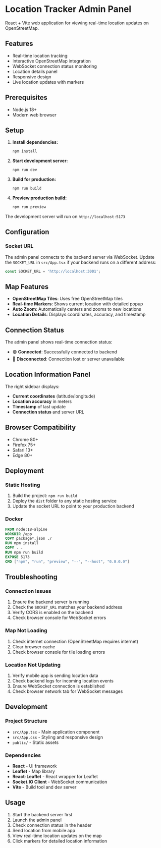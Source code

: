 # Location Tracker Admin Panel

React + Vite web application for viewing real-time location updates on OpenStreetMap.

## Features

- Real-time location tracking
- Interactive OpenStreetMap integration
- WebSocket connection status monitoring
- Location details panel
- Responsive design
- Live location updates with markers

## Prerequisites

- Node.js 18+
- Modern web browser

## Setup

1. **Install dependencies:**
   ```bash
   npm install
   ```

2. **Start development server:**
   ```bash
   npm run dev
   ```

3. **Build for production:**
   ```bash
   npm run build
   ```

4. **Preview production build:**
   ```bash
   npm run preview
   ```

The development server will run on `http://localhost:5173`

## Configuration

### Socket URL
The admin panel connects to the backend server via WebSocket. Update the `SOCKET_URL` in `src/App.tsx` if your backend runs on a different address:

```typescript
const SOCKET_URL = 'http://localhost:3001';
```

## Map Features

- **OpenStreetMap Tiles**: Uses free OpenStreetMap tiles
- **Real-time Markers**: Shows current location with detailed popup
- **Auto Zoom**: Automatically centers and zooms to new locations
- **Location Details**: Displays coordinates, accuracy, and timestamp

## Connection Status

The admin panel shows real-time connection status:
- 🟢 **Connected**: Successfully connected to backend
- 🔴 **Disconnected**: Connection lost or server unavailable

## Location Information Panel

The right sidebar displays:
- **Current coordinates** (latitude/longitude)
- **Location accuracy** in meters
- **Timestamp** of last update  
- **Connection status** and server URL

## Browser Compatibility

- Chrome 80+
- Firefox 75+
- Safari 13+
- Edge 80+

## Deployment

### Static Hosting
1. Build the project: `npm run build`
2. Deploy the `dist` folder to any static hosting service
3. Update the socket URL to point to your production backend

### Docker
```dockerfile
FROM node:18-alpine
WORKDIR /app
COPY package*.json ./
RUN npm install
COPY . .
RUN npm run build
EXPOSE 5173
CMD ["npm", "run", "preview", "--", "--host", "0.0.0.0"]
```

## Troubleshooting

### Connection Issues
1. Ensure the backend server is running
2. Check the `SOCKET_URL` matches your backend address
3. Verify CORS is enabled on the backend
4. Check browser console for WebSocket errors

### Map Not Loading
1. Check internet connection (OpenStreetMap requires internet)
2. Clear browser cache
3. Check browser console for tile loading errors

### Location Not Updating
1. Verify mobile app is sending location data
2. Check backend logs for incoming location events
3. Ensure WebSocket connection is established
4. Check browser network tab for WebSocket messages

## Development

### Project Structure
- `src/App.tsx` - Main application component
- `src/App.css` - Styling and responsive design
- `public/` - Static assets

### Dependencies
- **React** - UI framework
- **Leaflet** - Map library
- **React-Leaflet** - React wrapper for Leaflet
- **Socket.IO Client** - WebSocket communication
- **Vite** - Build tool and dev server

## Usage

1. Start the backend server first
2. Launch the admin panel
3. Check connection status in the header
4. Send location from mobile app
5. View real-time location updates on the map
6. Click markers for detailed location information
